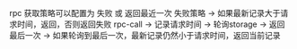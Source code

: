 rpc 获取策略可以配置为 失败 或 返回最近一次
                                       失败策略 -> 如果最新记录大于请求时间，返回，否则返回失败
rpc-call -> 记录请求时间 -> 轮询storage ->
                                       返回最后一次 -> 如果轮询到最后一次，最新记录仍然小于请求时间，返回当前记录